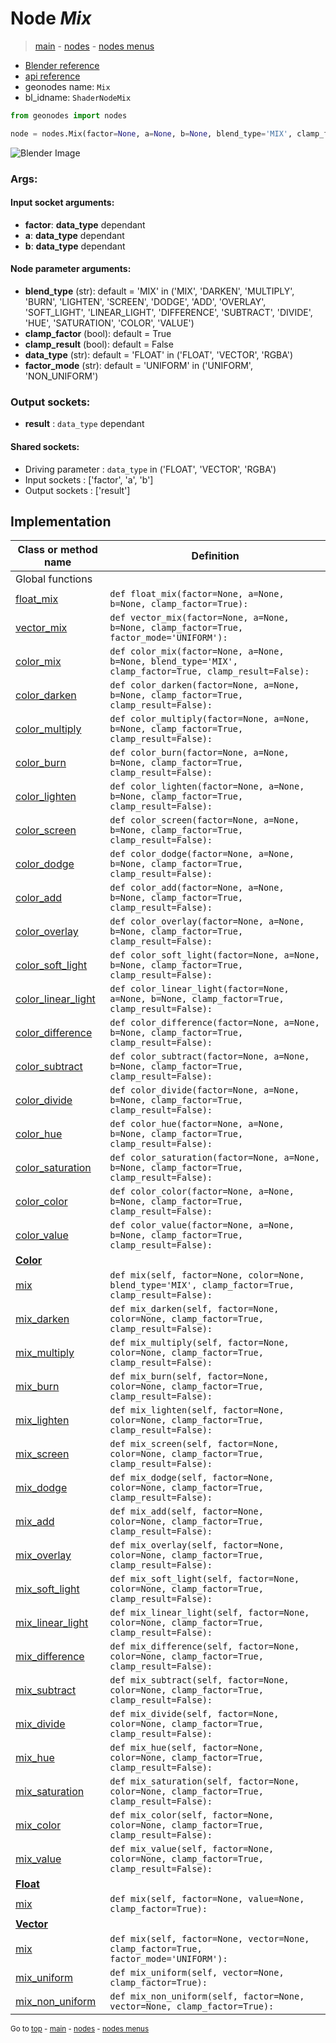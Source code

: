 # Node *Mix*

> [main](../structure.md) - [nodes](nodes.md) - [nodes menus](nodes_menus.md)

- [Blender reference](https://docs.blender.org/manual/en/latest/modeling/geometry_nodes/color/mix.html)
- [api reference](https://docs.blender.org/api/current/bpy.types.ShaderNodeMix.html)
- geonodes name: `Mix`
- bl_idname: `ShaderNodeMix`

```python
from geonodes import nodes

node = nodes.Mix(factor=None, a=None, b=None, blend_type='MIX', clamp_factor=True, clamp_result=False, data_type='FLOAT', factor_mode='UNIFORM')
```

![Blender Image](https://docs.blender.org/manual/en/latest/_images/node-types_ShaderNodeMix.webp)

### Args:

#### Input socket arguments:

- **factor**: **data_type** dependant
- **a**: **data_type** dependant
- **b**: **data_type** dependant

#### Node parameter arguments:

- **blend_type** (str): default = 'MIX' in ('MIX', 'DARKEN', 'MULTIPLY', 'BURN', 'LIGHTEN', 'SCREEN', 'DODGE', 'ADD', 'OVERLAY', 'SOFT_LIGHT', 'LINEAR_LIGHT', 'DIFFERENCE', 'SUBTRACT', 'DIVIDE', 'HUE', 'SATURATION', 'COLOR', 'VALUE')
- **clamp_factor** (bool): default = True
- **clamp_result** (bool): default = False
- **data_type** (str): default = 'FLOAT' in ('FLOAT', 'VECTOR', 'RGBA')
- **factor_mode** (str): default = 'UNIFORM' in ('UNIFORM', 'NON_UNIFORM')

### Output sockets:

- **result** : ``data_type`` dependant

#### Shared sockets:

- Driving parameter : ``data_type`` in ('FLOAT', 'VECTOR', 'RGBA')
- Input sockets  : ['factor', 'a', 'b']
- Output sockets : ['result']
## Implementation

| Class or method name | Definition |
|----------------------|------------|
| Global functions |
| [float_mix](A.md#float_mix) | `def float_mix(factor=None, a=None, b=None, clamp_factor=True):` |
| [vector_mix](A.md#vector_mix) | `def vector_mix(factor=None, a=None, b=None, clamp_factor=True, factor_mode='UNIFORM'):` |
| [color_mix](A.md#color_mix) | `def color_mix(factor=None, a=None, b=None, blend_type='MIX', clamp_factor=True, clamp_result=False):` |
| [color_darken](A.md#color_darken) | `def color_darken(factor=None, a=None, b=None, clamp_factor=True, clamp_result=False):` |
| [color_multiply](A.md#color_multiply) | `def color_multiply(factor=None, a=None, b=None, clamp_factor=True, clamp_result=False):` |
| [color_burn](A.md#color_burn) | `def color_burn(factor=None, a=None, b=None, clamp_factor=True, clamp_result=False):` |
| [color_lighten](A.md#color_lighten) | `def color_lighten(factor=None, a=None, b=None, clamp_factor=True, clamp_result=False):` |
| [color_screen](A.md#color_screen) | `def color_screen(factor=None, a=None, b=None, clamp_factor=True, clamp_result=False):` |
| [color_dodge](A.md#color_dodge) | `def color_dodge(factor=None, a=None, b=None, clamp_factor=True, clamp_result=False):` |
| [color_add](A.md#color_add) | `def color_add(factor=None, a=None, b=None, clamp_factor=True, clamp_result=False):` |
| [color_overlay](A.md#color_overlay) | `def color_overlay(factor=None, a=None, b=None, clamp_factor=True, clamp_result=False):` |
| [color_soft_light](A.md#color_soft_light) | `def color_soft_light(factor=None, a=None, b=None, clamp_factor=True, clamp_result=False):` |
| [color_linear_light](A.md#color_linear_light) | `def color_linear_light(factor=None, a=None, b=None, clamp_factor=True, clamp_result=False):` |
| [color_difference](A.md#color_difference) | `def color_difference(factor=None, a=None, b=None, clamp_factor=True, clamp_result=False):` |
| [color_subtract](A.md#color_subtract) | `def color_subtract(factor=None, a=None, b=None, clamp_factor=True, clamp_result=False):` |
| [color_divide](A.md#color_divide) | `def color_divide(factor=None, a=None, b=None, clamp_factor=True, clamp_result=False):` |
| [color_hue](A.md#color_hue) | `def color_hue(factor=None, a=None, b=None, clamp_factor=True, clamp_result=False):` |
| [color_saturation](A.md#color_saturation) | `def color_saturation(factor=None, a=None, b=None, clamp_factor=True, clamp_result=False):` |
| [color_color](A.md#color_color) | `def color_color(factor=None, a=None, b=None, clamp_factor=True, clamp_result=False):` |
| [color_value](A.md#color_value) | `def color_value(factor=None, a=None, b=None, clamp_factor=True, clamp_result=False):` |
| **[Color](Color.md)** |
| [mix](Color.md#mix) | `def mix(self, factor=None, color=None, blend_type='MIX', clamp_factor=True, clamp_result=False):` |
| [mix_darken](Color.md#mix_darken) | `def mix_darken(self, factor=None, color=None, clamp_factor=True, clamp_result=False):` |
| [mix_multiply](Color.md#mix_multiply) | `def mix_multiply(self, factor=None, color=None, clamp_factor=True, clamp_result=False):` |
| [mix_burn](Color.md#mix_burn) | `def mix_burn(self, factor=None, color=None, clamp_factor=True, clamp_result=False):` |
| [mix_lighten](Color.md#mix_lighten) | `def mix_lighten(self, factor=None, color=None, clamp_factor=True, clamp_result=False):` |
| [mix_screen](Color.md#mix_screen) | `def mix_screen(self, factor=None, color=None, clamp_factor=True, clamp_result=False):` |
| [mix_dodge](Color.md#mix_dodge) | `def mix_dodge(self, factor=None, color=None, clamp_factor=True, clamp_result=False):` |
| [mix_add](Color.md#mix_add) | `def mix_add(self, factor=None, color=None, clamp_factor=True, clamp_result=False):` |
| [mix_overlay](Color.md#mix_overlay) | `def mix_overlay(self, factor=None, color=None, clamp_factor=True, clamp_result=False):` |
| [mix_soft_light](Color.md#mix_soft_light) | `def mix_soft_light(self, factor=None, color=None, clamp_factor=True, clamp_result=False):` |
| [mix_linear_light](Color.md#mix_linear_light) | `def mix_linear_light(self, factor=None, color=None, clamp_factor=True, clamp_result=False):` |
| [mix_difference](Color.md#mix_difference) | `def mix_difference(self, factor=None, color=None, clamp_factor=True, clamp_result=False):` |
| [mix_subtract](Color.md#mix_subtract) | `def mix_subtract(self, factor=None, color=None, clamp_factor=True, clamp_result=False):` |
| [mix_divide](Color.md#mix_divide) | `def mix_divide(self, factor=None, color=None, clamp_factor=True, clamp_result=False):` |
| [mix_hue](Color.md#mix_hue) | `def mix_hue(self, factor=None, color=None, clamp_factor=True, clamp_result=False):` |
| [mix_saturation](Color.md#mix_saturation) | `def mix_saturation(self, factor=None, color=None, clamp_factor=True, clamp_result=False):` |
| [mix_color](Color.md#mix_color) | `def mix_color(self, factor=None, color=None, clamp_factor=True, clamp_result=False):` |
| [mix_value](Color.md#mix_value) | `def mix_value(self, factor=None, color=None, clamp_factor=True, clamp_result=False):` |
| **[Float](Float.md)** |
| [mix](Float.md#mix) | `def mix(self, factor=None, value=None, clamp_factor=True):` |
| **[Vector](Vector.md)** |
| [mix](Vector.md#mix) | `def mix(self, factor=None, vector=None, clamp_factor=True, factor_mode='UNIFORM'):` |
| [mix_uniform](Vector.md#mix_uniform) | `def mix_uniform(self, vector=None, clamp_factor=True):` |
| [mix_non_uniform](Vector.md#mix_non_uniform) | `def mix_non_uniform(self, factor=None, vector=None, clamp_factor=True):` |

<sub>Go to [top](#node-Mix) - [main](../structure.md) - [nodes](nodes.md) - [nodes menus](nodes_menus.md)</sub>

